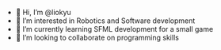- 👋 Hi, I’m @liokyu
- 👀 I’m interested in Robotics and Software development
- 🌱 I’m currently learning SFML development for a small game
- 💞️ I’m looking to collaborate on programming skills  

<!---
liokyu/liokyu is a ✨ special ✨ repository because its `README.md` (this file) appears on your GitHub profile.
You can click the Preview link to take a look at your changes.
--->
